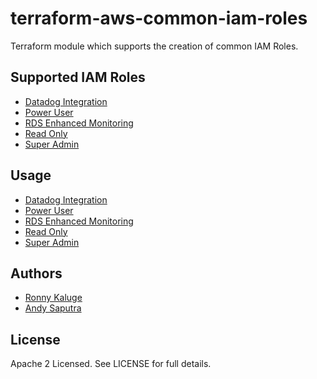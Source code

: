 terraform-aws-common-iam-roles
==============================

Terraform module which supports the creation of common IAM Roles. 

Supported IAM Roles
-------------------

* [Datadog Integration](https://github.com/traveloka/terraform-aws-common-iam-roles/tree/master/modules/datadog-integration)
* [Power User](https://github.com/traveloka/terraform-aws-common-iam-roles/tree/master/modules/power-user)
* [RDS Enhanced Monitoring](https://github.com/traveloka/terraform-aws-common-iam-roles/tree/master/modules/rds-enhanced-monitoring)
* [Read Only](https://github.com/traveloka/terraform-aws-common-iam-roles/tree/master/modules/read-only)
* [Super Admin](https://github.com/traveloka/terraform-aws-common-iam-roles/tree/master/modules/super-admin)

Usage
-----

* [Datadog Integration](https://github.com/traveloka/terraform-aws-common-iam-roles/tree/master/examples/datadog-integration)
* [Power User](https://github.com/traveloka/terraform-aws-common-iam-roles/tree/master/examples/power-user)
* [RDS Enhanced Monitoring](https://github.com/traveloka/terraform-aws-common-iam-roles/tree/master/examples/rds-enhanced-monitoring)
* [Read Only](https://github.com/traveloka/terraform-aws-common-iam-roles/tree/master/examples/read-only)
* [Super Admin](https://github.com/traveloka/terraform-aws-common-iam-roles/tree/master/examples/super-admin)

Authors
-------

* [Ronny Kaluge](https://github.com/ronny-kaluge)
* [Andy Saputra](https://github.com/andysaputra)

License
-------

Apache 2 Licensed. See LICENSE for full details.
